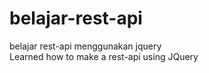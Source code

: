 # belajar-rest-api
belajar rest-api menggunakan jquery <br>
Learned how to make a rest-api using JQuery
